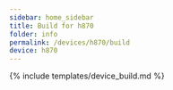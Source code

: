 ```yaml
---
sidebar: home_sidebar
title: Build for h870
folder: info
permalink: /devices/h870/build
device: h870
---
```

{% include templates/device_build.md %}

